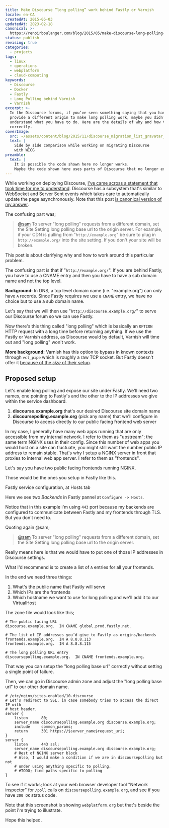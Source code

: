 ```yaml
---
title: Make Discourse “long polling” work behind Fastly or Varnish
locale: en-CA
createdAt: 2015-05-03
updatedAt: 2023-02-18
canonical: >-
  https://renoirboulanger.com/blog/2015/05/make-discourse-long-polling-work-behind-fastly/
status: publish
revising: true
categories:
  - projects
tags:
  - linux
  - operations
  - webplatform
  - cloud-computing
keywords:
  - Discourse
  - Docker
  - Fastly
  - Long Polling behind Varnish
  - Varnish
excerpt: >-
  In the Discourse forums, if you’ve seen something saying that you have to
  provide a different origin to make long polling work, maybe you didn’t
  understand what you have to do. Here are the details of why and how to do it
  correctly.
coverImage:
  src: ~/assets/content/blog/2015/11/discourse_migration_list_gravatar_images.png
  text: |
    Side by side comparison while working on migrating Discourse
    with WICG
preamble:
  text: |
    It is possible the code shown here no longer works.
    Maybe the code shown here uses parts of Discourse that no longer exists.
---
```


While working on deploying Discourse, [I've came across a statement that took
time for me to understand][0]. Discourse has a subsystem that's similar to
WebSocket and Server Sent events which takes care to automatically update the
page asynchronously. Note that this post [is canonical version of my answer][1].

The confusing part was;

> [@sam][2] To server "long polling" requests from a different domain, set the
> Site Setting long polling base url to the origin server. For example, if your
> CDN is pulling from "`http://example.org`" be sure to plug in
> `http://example.org/` into the site setting. If you don't your site will be
> broken.

This post is about clarifying why and how to work around this particular
problem.

The confusing part is that if "`http://example.org/`". If you are behind Fastly,
you have to use a CNAME entry and then you have to have a sub domain name and
not the top level.

**Background:** In DNS, a top level domain name (i.e. "example.org") can _only_
have `A` records. Since Fastly requires we use a `CNAME` entry, we have no
choice but to use a sub domain name.

Let's say that we will then use "`http://discourse.example.org/`" to serve our
Discourse forum so we can use Fastly.

Now there's this thing called "long polling" which is basically an `OPTION` HTTP
request with a long time before returning anything. If we use the Fastly or
Varnish address, as Discourse would by default, Varnish will time out and "long
polling" won't work.

**More background:** Varnish has this option to bypass in known contexts through
`vcl_pipe` which is roughly a raw TCP socket. But Fastly doesn't offer it
[because of the _size_ of their setup][3].

## Proposed setup

Let's enable long polling and expose our site under Fastly. We'll need two
names, one pointing to Fastly's and the other to the IP addresses we give within
the service dashboard.

1. **discourse.example.org** that's our desired Discourse site domain name
2. **discoursepolling.example.org** (pick any name) that we'll configure in
   Discourse to access directly to our public facing frontend web server

In my case, I generally have many web apps running that are only accessible from
my internal network. I refer to them as "upstream"; the same term NGINX uses in
their config. Since this number of web apps you would host on a site can
fluctuate, you might still want the number public IP address to remain stable.
That's why I setup a NGINX server in front that proxies to internal web app
server. I refer to them as "frontends".

Let's say you have two public facing frontends running NGINX.

Those would be the ones you setup in Fastly like this.

<app-image style="float:unset;" src="~/assets/content/blog/2015/04/discuss-fastly-origins.png" figcaption=" ">

Fastly service configuration, at Hosts tab

</app-image>

Here we see two _Backends_ in Fastly pannel at `Configure -> Hosts`.

Notice that in this example i'm using `443` port because my backends are
configured to communicate between Fastly and my frontends through TLS. But you
don't need to.

Quoting again @sam;

> [@sam][2] To server "long polling" requests from a different domain, set the
> Site Setting long polling base url to the origin server.

Really means here is that we would have to put one of those IP addresses in
Discourse settings.

What I'd recommend is to create a list of `A` entries for all your frontends.

In the end we need three things:

1. What's the public name that Fastly will serve
2. Which IPs are the frontends
3. Which hostname we want to use for long polling and we'll add it to our
   VirtualHost

The zone file would look like this;

```dns-zone-file
# The public facing URL
discourse.example.org.  IN CNAME global.prod.fastly.net.

# The list of IP addresses you’d give to Fastly as origins/backends
frontends.example.org.  IN A 8.8.8.113
frontends.example.org.  IN A 8.8.8.115

# The long polling URL entry
discoursepolling.example.org.  IN CNAME frontends.example.org.
```

That way you can setup the "long polling base url" correctly without setting a
single point of failure.

<app-image style="float:unset;" src="~/assets/content/blog/2015/05/discourse-polling-ui.png" figcaption="In Discourse admin, adjust long polling base url setting">
</app-image>

Then, we can go in Discourse admin zone and adjust the "long polling base url"
to our other domain name.

```nginx
# /etc/nginx/sites-enabled/10-discourse
# Let’s redirect to SSL, in case somebody tries to access the direct IP with
# host header.
server {
    listen      80;
    server_name discoursepolling.example.org discourse.example.org;
    include     common_params;
    return      301 https://$server_name$request_uri;
}
server {
    listen      443 ssl;
    server_name discoursepolling.example.org discourse.example.org;
    # Rest of NGINX server block
    # Also, I would make a condition if we are in discoursepolling but not
    # under using anything specific to polling.
    # #TODO; find paths specific to polling
}
```

To see if it works; look at your web browser developer tool "Network inspector"
for `/poll` calls on `discoursepolling.example.org`, and see if you have
`200 OK` status code.

<app-image style="float:unset;" src="~/assets/content/blog/2015/05/discourse-polling.png" figcaption="Use your web browser developer tools and inspect network traffic to see if requests made to discoursepolling worked">

Note that this screenshot is showing `webplatform.org` but that's beside the
point i'm trying to illustrate.

</app-image>

Hope this helped.

[0]:
  https://meta.discourse.org/t/full-site-cdn-acceleration-for-discourse/21467/4
[1]: https://meta.discourse.org/t/full-site-cdn-acceleration-for-discourse/21467
[2]:
  https://meta.discourse.org/t/full-site-cdn-acceleration-for-discourse/21467/1
[3]: https://community.fastly.com/t/vcl-pipe-heads-up/163

